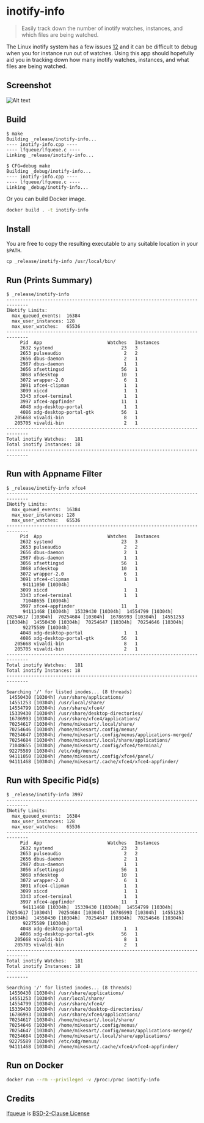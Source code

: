 # inotify-info
> Easily track down the number of inotify watches, instances, and which files are being watched.

The Linux inotify system has a few issues [1][problem1][2][problem2] and it can be difficult to debug when you for instance run out of watches. Using this app should hopefully aid you in tracking down how many inotify watches, instances, and what files are being watched.

## Screenshot
![Alt text](images/inotify-info.png?raw=true "inotify-info")

## Build
```
$ make
Building _release/inotify-info...
---- inotify-info.cpp ----
---- lfqueue/lfqueue.c ----
Linking _release/inotify-info...
```
```
$ CFG=debug make
Building _debug/inotify-info...
---- inotify-info.cpp ----
---- lfqueue/lfqueue.c ----
Linking _debug/inotify-info...
```

Or you can build Docker image.

```sh
docker build . -t inotify-info
```

## Install
You are free to copy the resulting executable to any suitable location in your `$PATH`.
```
cp _release/inotify-info /usr/local/bin/
```

## Run (Prints Summary)
```
$ _release/inotify-info 
------------------------------------------------------------------------------
INotify Limits:
  max_queued_events:  16384
  max_user_instances: 128
  max_user_watches:   65536
------------------------------------------------------------------------------
     Pid  App                        Watches   Instances
     2632 systemd                         23   3
     2653 pulseaudio                       2   2
     2656 dbus-daemon                      2   1
     2987 dbus-daemon                      1   1
     3056 xfsettingsd                     56   1
     3068 xfdesktop                       10   1
     3072 wrapper-2.0                      6   1
     3091 xfce4-clipman                    1   1
     3099 xiccd                            1   1
     3343 xfce4-terminal                   1   1
     3997 xfce4-appfinder                 11   1
     4048 xdg-desktop-portal               1   1
     4086 xdg-desktop-portal-gtk          56   1
   205668 vivaldi-bin                      8   1
   205705 vivaldi-bin                      2   1
------------------------------------------------------------------------------
Total inotify Watches:   181
Total inotify Instances: 18
------------------------------------------------------------------------------
```

## Run with Appname Filter
```
$ _release/inotify-info xfce4
------------------------------------------------------------------------------
INotify Limits:
  max_queued_events:  16384
  max_user_instances: 128
  max_user_watches:   65536
------------------------------------------------------------------------------
     Pid  App                        Watches   Instances
     2632 systemd                         23   3
     2653 pulseaudio                       2   2
     2656 dbus-daemon                      2   1
     2987 dbus-daemon                      1   1
     3056 xfsettingsd                     56   1
     3068 xfdesktop                       10   1
     3072 wrapper-2.0                      6   1
     3091 xfce4-clipman                    1   1
      94111050 [10304h]
     3099 xiccd                            1   1
     3343 xfce4-terminal                   1   1
      71048655 [10304h]
     3997 xfce4-appfinder                 11   1
      94111468 [10304h]  15339430 [10304h]  14554799 [10304h]  70254617 [10304h]  70254684 [10304h]  16786993 [10304h]  14551253 [10304h]  14550430 [10304h]  70254647 [10304h]  70254646 [10304h]
      92275589 [10304h]
     4048 xdg-desktop-portal               1   1
     4086 xdg-desktop-portal-gtk          56   1
   205668 vivaldi-bin                      8   1
   205705 vivaldi-bin                      2   1
------------------------------------------------------------------------------
Total inotify Watches:   181
Total inotify Instances: 18
------------------------------------------------------------------------------

Searching '/' for listed inodes... (8 threads)
 14550430 [10304h] /usr/share/applications/
 14551253 [10304h] /usr/local/share/
 14554799 [10304h] /usr/share/xfce4/
 15339430 [10304h] /usr/share/desktop-directories/
 16786993 [10304h] /usr/share/xfce4/applications/
 70254617 [10304h] /home/mikesart/.local/share/
 70254646 [10304h] /home/mikesart/.config/menus/
 70254647 [10304h] /home/mikesart/.config/menus/applications-merged/
 70254684 [10304h] /home/mikesart/.local/share/applications/
 71048655 [10304h] /home/mikesart/.config/xfce4/terminal/
 92275589 [10304h] /etc/xdg/menus/
 94111050 [10304h] /home/mikesart/.config/xfce4/panel/
 94111468 [10304h] /home/mikesart/.cache/xfce4/xfce4-appfinder/
```
## Run with Specific Pid(s)
```
$ _release/inotify-info 3997
------------------------------------------------------------------------------
INotify Limits:
  max_queued_events:  16384
  max_user_instances: 128
  max_user_watches:   65536
------------------------------------------------------------------------------
     Pid  App                        Watches   Instances
     2632 systemd                         23   3
     2653 pulseaudio                       2   2
     2656 dbus-daemon                      2   1
     2987 dbus-daemon                      1   1
     3056 xfsettingsd                     56   1
     3068 xfdesktop                       10   1
     3072 wrapper-2.0                      6   1
     3091 xfce4-clipman                    1   1
     3099 xiccd                            1   1
     3343 xfce4-terminal                   1   1
     3997 xfce4-appfinder                 11   1
      94111468 [10304h]  15339430 [10304h]  14554799 [10304h]  70254617 [10304h]  70254684 [10304h]  16786993 [10304h]  14551253 [10304h]  14550430 [10304h]  70254647 [10304h]  70254646 [10304h]
      92275589 [10304h]
     4048 xdg-desktop-portal               1   1
     4086 xdg-desktop-portal-gtk          56   1
   205668 vivaldi-bin                      8   1
   205705 vivaldi-bin                      2   1
------------------------------------------------------------------------------
Total inotify Watches:   181
Total inotify Instances: 18
------------------------------------------------------------------------------

Searching '/' for listed inodes... (8 threads)
 14550430 [10304h] /usr/share/applications/
 14551253 [10304h] /usr/local/share/
 14554799 [10304h] /usr/share/xfce4/
 15339430 [10304h] /usr/share/desktop-directories/
 16786993 [10304h] /usr/share/xfce4/applications/
 70254617 [10304h] /home/mikesart/.local/share/
 70254646 [10304h] /home/mikesart/.config/menus/
 70254647 [10304h] /home/mikesart/.config/menus/applications-merged/
 70254684 [10304h] /home/mikesart/.local/share/applications/
 92275589 [10304h] /etc/xdg/menus/
 94111468 [10304h] /home/mikesart/.cache/xfce4/xfce4-appfinder/
```

## Run on Docker

```sh
docker run --rm --privileged -v /proc:/proc inotify-info
```

## Credits

[lfqueue][lfqueue] is [BSD-2-Clause License][bsd]


[problem1]: https://code.visualstudio.com/docs/setup/linux#_visual-studio-code-is-unable-to-watch-for-file-changes-in-this-large-workspace-error-enospc  
[problem2]: https://unix.stackexchange.com/questions/15509/whos-consuming-my-inotify-resources  
[lfqueue]:  https://github.com/Taymindis/lfqueue
[bsd]:      https://github.com/Taymindis/lfqueue/blob/master/LICENSE
